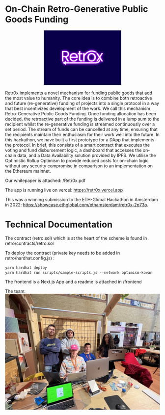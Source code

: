  # On-Chain Retro-Generative Public Goods Funding
 
 <p align="center">
   <img src="/images/retro-01-2.jpg" width=50% height=20%>
</p>

 

 



Retr0x implements a novel mechanism for funding public goods that add the most value to humanity. The core idea is to combine both retroactive and future (re-generative) funding of projects into a single protocol in a way that best incentivizes development of the work. We call this mechanism Retro-Generative Public Goods Funding. Once funding allocation has been decided, the retroactive part of the funding is delivered in a lump sum to the recipient whilst the re-generative funding is streamed continuously over a set period. The stream of funds can be cancelled at any time, ensuring that the recipients maintain their enthusiasm for their work well into the future. In this hackathon, we have built a first prototype for a DApp that implements the protocol. In brief, this consists of a smart contract that executes the voting and fund disbursement logic, a dashboard that accesses the on-chain data, and a Data Availability solution provided by IPFS. We utilise the Optimistic Rollup Optimism to provide reduced costs for on-chain logic without any security compromise in comparison to an implementation on the Ethereum mainnet. 
 
Our whitepaper is attached: /Retr0x.pdf

The app is running live on vercel: https://retr0x.vercel.app

This was a winning submission to the ETH-Global Hackathon in Amsterdam in 2022: https://showcase.ethglobal.com/ethamsterdam/retr0x-2p73o.
 
# Technical Documentation

The contract (retro.sol) which is at the heart of the scheme is found in retro/contracts/retro.sol 

To deploy the contract (private key needs to be added in retro/hardhat.config.js) :

```
yarn hardhat deploy
yarn hardhat run scripts/sample-scripts.js --network optimism-kovan
```

The frontend is a Next.js App and a readme is attached in /frontend

The team:
![alt text](images/IMG_4709-min.jpg "Team")
